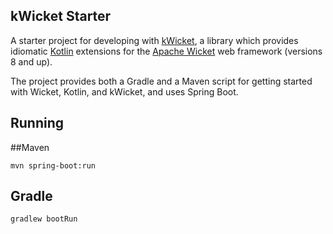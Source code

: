 kWicket Starter
---------------

A starter project for developing with [kWicket](https://github.com/ageery/kwicket), a library which provides idiomatic [Kotlin](https://kotlinlang.org/) 
extensions for the [Apache Wicket](http://wicket.apache.org) web framework (versions 8 and up).

The project provides both a Gradle and a Maven script for getting started with Wicket, Kotlin, and kWicket,
and uses Spring Boot.

Running
-------

##Maven
```
mvn spring-boot:run
```

## Gradle
```
gradlew bootRun
```

